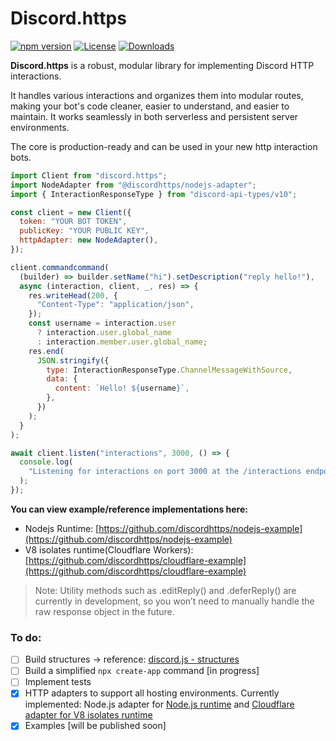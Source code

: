 # Discord.https

[![npm version](https://img.shields.io/npm/v/discord.https.svg)](https://www.npmjs.com/package/discord.https)
[![License](https://img.shields.io/npm/l/discord.https.svg)](LICENSE)
[![Downloads](https://img.shields.io/npm/dm/discord.https.svg)](https://www.npmjs.com/package/discord.https)

**Discord.https** is a robust, modular library for implementing Discord HTTP interactions.

It handles various interactions and organizes them into modular routes, making your bot's code cleaner, easier to understand, and easier to maintain. It works seamlessly in both serverless and persistent server environments.

The core is production-ready and can be used in your new http interaction bots.

```js
import Client from "discord.https";
import NodeAdapter from "@discordhttps/nodejs-adapter";
import { InteractionResponseType } from "discord-api-types/v10";

const client = new Client({
  token: "YOUR BOT TOKEN",
  publicKey: "YOUR PUBLIC KEY",
  httpAdapter: new NodeAdapter(),
});

client.commandcommand(
  (builder) => builder.setName("hi").setDescription("reply hello!"),
  async (interaction, client, _, res) => {
    res.writeHead(200, {
      "Content-Type": "application/json",
    });
    const username = interaction.user
      ? interaction.user.global_name
      : interaction.member.user.global_name;
    res.end(
      JSON.stringify({
        type: InteractionResponseType.ChannelMessageWithSource,
        data: {
          content: `Hello! ${username}`,
        },
      })
    );
  }
);

await client.listen("interactions", 3000, () => {
  console.log(
    "Listening for interactions on port 3000 at the /interactions endpoint"
  );
});
```

**You can view example/reference implementations here:**

- Nodejs Runtime: [https://github.com/discordhttps/nodejs-example](https://github.com/discordhttps/nodejs-example)
- V8 isolates runtime(Cloudflare Workers): [https://github.com/discordhttps/cloudflare-example](https://github.com/discordhttps/cloudflare-example)

> Note: Utility methods such as <interaction>.editReply() and <interaction>.deferReply() are currently in development, so you won’t need to manually handle the raw response object in the future.

### To do:

- [ ] Build structures → reference: [discord.js - structures](https://github.com/discordjs/discord.js/tree/main/packages/discord.js/src/structures)
- [ ] Build a simplified `npx create-app` command [in progress]
- [ ] Implement tests
- [x] HTTP adapters to support all hosting environments. Currently implemented: Node.js adapter for [Node.js runtime](https://github.com/discord-http/nodejs-adapter) and [Cloudflare adapter for V8 isolates runtime](https://github.com/discord-http/cloudflare-adapter)
- [x] Examples [will be published soon]
